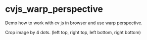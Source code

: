 # cvjs_warp_perspective

Demo how to work with cv js in browser and use warp perspective. 

Crop image by 4 dots. (left top, right top, left bottom, right bottom)
